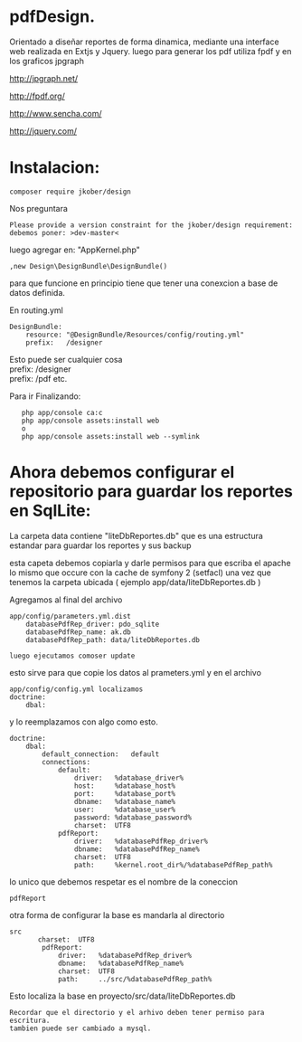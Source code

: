 pdfDesign.
=========
Orientado a diseñar reportes de forma dinamica, mediante una interface web realizada en Extjs y Jquery.
luego para generar los pdf utiliza fpdf y en los graficos jpgraph

http://jpgraph.net/

http://fpdf.org/

http://www.sencha.com/

http://jquery.com/



Instalacion:
============

    composer require jkober/design

Nos preguntara

    Please provide a version constraint for the jkober/design requirement: 
    debemos poner: >dev-master<


luego agregar en:
"AppKernel.php"

    ,new Design\DesignBundle\DesignBundle()

para que funcione en principio tiene que tener una conexcion a base de datos definida.

En routing.yml

    DesignBundle:
        resource: "@DesignBundle/Resources/config/routing.yml"
        prefix:   /designer

Esto puede ser cualquier cosa    
      prefix:   /designer    
      prefix:   /pdf etc.          

Para ir Finalizando:

       php app/console ca:c
       php app/console assets:install web
       o
       php app/console assets:install web --symlink
         
Ahora debemos configurar el repositorio para guardar los reportes en SqlLite:
========================================================

La carpeta data contiene "liteDbReportes.db" que es una estructura estandar para guardar los reportes y sus backup

esta capeta debemos copiarla y darle permisos para que escriba el apache lo mismo que occure con la cache de symfony 2 (setfacl)
una vez que tenemos la carpeta ubicada ( ejemplo app/data/liteDbReportes.db )

Agregamos al final del archivo

    app/config/parameters.yml.dist
        databasePdfRep_driver: pdo_sqlite
        databasePdfRep_name: ak.db
        databasePdfRep_path: data/liteDbReportes.db
        
    luego ejecutamos comoser update 
esto sirve para que copie los datos al prameters.yml
y en el archivo 

    app/config/config.yml localizamos 
    doctrine:
        dbal: 
    
y lo reemplazamos con algo como esto.

    doctrine:
        dbal:
            default_connection:   default
            connections:
                default:
                    driver:   %database_driver%
                    host:     %database_host%
                    port:     %database_port%
                    dbname:   %database_name%
                    user:     %database_user%
                    password: %database_password%
                    charset:  UTF8
                pdfReport:
                    driver:   %databasePdfRep_driver%
                    dbname:   %databasePdfRep_name%
                    charset:  UTF8
                    path:     %kernel.root_dir%/%databasePdfRep_path%
lo unico que debemos respetar es el nombre de la coneccion 

    pdfReport

otra forma de configurar la base es mandarla al directorio 

    src
           charset:  UTF8
            pdfReport:
                driver:   %databasePdfRep_driver%
                dbname:   %databasePdfRep_name%
                charset:  UTF8
                path:     ../src/%databasePdfRep_path%    

Esto localiza la base en proyecto/src/data/liteDbReportes.db

    Recordar que el directorio y el arhivo deben tener permiso para escritura.
    tambien puede ser cambiado a mysql.
